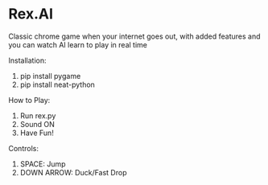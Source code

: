# Rex.AI
Classic chrome game when your internet goes out, with added features and you can watch AI learn to play in real time 

Installation:
1. pip install pygame
2. pip install neat-python

How to Play: 
1. Run rex.py
4. Sound ON
5. Have Fun!

Controls:
1. SPACE: Jump
2. DOWN ARROW: Duck/Fast Drop
